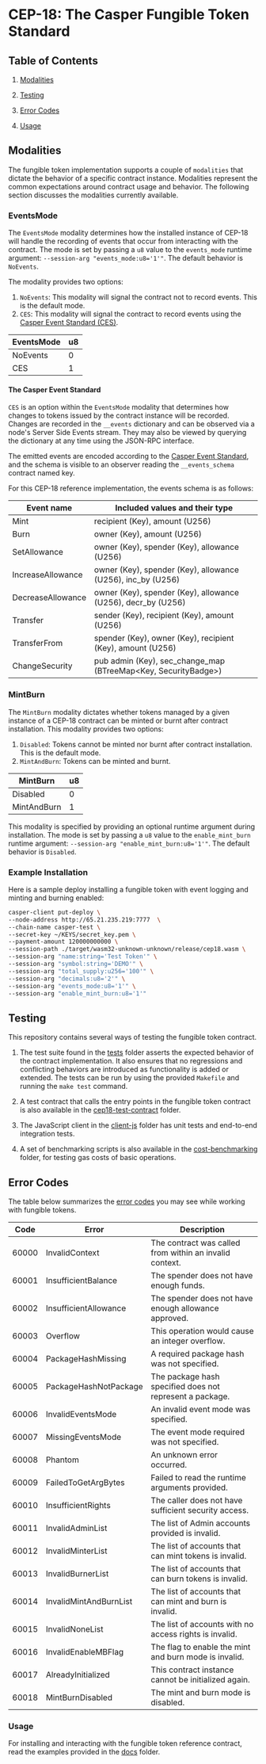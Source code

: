 # CEP-18: The Casper Fungible Token Standard

## Table of Contents

1. [Modalities](#modalities)

2. [Testing](#testing)

3. [Error Codes](#error-codes)

4. [Usage](#usage)

## Modalities

The fungible token implementation supports a couple of `modalities` that dictate the behavior of a specific contract instance. Modalities represent the common expectations around contract usage and behavior. The following section discusses the modalities currently available.

<!-- TODO can any of these modalities be changed after installation? 
If not, add this warning: **IMPORTANT: This mode cannot be changed once the contract has been installed.** -->

### EventsMode

The `EventsMode` modality determines how the installed instance of CEP-18 will handle the recording of events that occur from interacting with the contract. The mode is set by passing a `u8` value to the `events_mode` runtime argument: `--session-arg "events_mode:u8='1'"`. The default behavior is `NoEvents`.

The modality provides two options:

1. `NoEvents`: This modality will signal the contract not to record events. This is the default mode.
2. `CES`: This modality will signal the contract to record events using the [Casper Event Standard (CES)](#casper-event-standard).

| EventsMode | u8  |
| ---------- | --- |
| NoEvents   | 0   |
| CES        | 1   |


#### The Casper Event Standard

`CES` is an option within the `EventsMode` modality that determines how changes to tokens issued by the contract instance will be recorded. Changes are recorded in the `__events` dictionary and can be observed via a node's Server Side Events stream. They may also be viewed by querying the dictionary at any time using the JSON-RPC interface.

<!-- TODO who creates this dictionary? Is it managed by the casper_event_standard crate? -->

The emitted events are encoded according to the [Casper Event Standard](https://github.com/make-software/casper-event-standard), and the schema is visible to an observer reading the `__events_schema` contract named key.

For this CEP-18 reference implementation, the events schema is as follows:

<!-- TODO check the table with the dev team -->

| Event name        | Included values and their type                                 |
| ----------------- | -------------------------------------------------------------- |
| Mint              | recipient (Key), amount (U256)                                 |
| Burn              | owner (Key), amount (U256)                                     |
| SetAllowance      | owner (Key), spender (Key), allowance (U256)                   |
| IncreaseAllowance | owner (Key), spender (Key), allowance (U256), inc_by (U256)    |
| DecreaseAllowance | owner (Key), spender (Key), allowance (U256), decr_by (U256)   |
| Transfer          | sender (Key), recipient (Key), amount (U256)                   |
| TransferFrom      | spender (Key), owner (Key), recipient (Key), amount (U256)     |
| ChangeSecurity    | pub admin (Key), sec_change_map (BTreeMap<Key, SecurityBadge>) |


### MintBurn

The `MintBurn` modality dictates whether tokens managed by a given instance of a CEP-18 contract can be minted or burnt after contract installation. This modality provides two options:

1. `Disabled`: Tokens cannot be minted nor burnt after contract installation. This is the default mode.
2. `MintAndBurn`: Tokens can be minted and burnt.

| MintBurn    | u8  |
| ----------- | --- |
| Disabled    | 0   |
| MintAndBurn | 1   |

This modality is specified by providing an optional runtime argument during installation. The mode is set by passing a `u8` value to the `enable_mint_burn` runtime argument: `--session-arg "enable_mint_burn:u8='1'"`. The default behavior is `Disabled`.

### Example Installation

Here is a sample deploy installing a fungible token with event logging and minting and burning enabled:

```bash
casper-client put-deploy \
--node-address http://65.21.235.219:7777  \
--chain-name casper-test \
--secret-key ~/KEYS/secret_key.pem \
--payment-amount 120000000000 \
--session-path ./target/wasm32-unknown-unknown/release/cep18.wasm \
--session-arg "name:string='Test Token'" \
--session-arg "symbol:string='DEMO'" \
--session-arg "total_supply:u256='100'" \
--session-arg "decimals:u8='2'" \
--session-arg "events_mode:u8='1'" \
--session-arg "enable_mint_burn:u8='1'"
```

## Testing

This repository contains several ways of testing the fungible token contract.

1. The test suite found in the [tests](../tests/) folder asserts the expected behavior of the contract implementation. It also ensures that no regressions and conflicting behaviors are introduced as functionality is added or extended. The tests can be run by using the provided `Makefile` and running the `make test` command.

2. A test contract that calls the entry points in the fungible token contract is also available in the [cep18-test-contract](../cep18-test-contract/) folder.

3. The JavaScript client in the [client-js](../client-js/README.md) folder has unit tests and end-to-end integration tests.

4. A set of benchmarking scripts is also available in the [cost-benchmarking](../cost-benchmarking/README.md) folder, for testing gas costs of basic operations.


## Error Codes

<!-- TODO check with the dev team if the explanations are correct -->

The table below summarizes the [error codes](./src/error.rs) you may see while working with fungible tokens.

| Code  | Error                  | Description                                             |
| ----- | ---------------------- | --------------------------------------------------------|
| 60000 | InvalidContext         | The contract was called from within an invalid context. |
| 60001 | InsufficientBalance    | The spender does not have enough funds.                 |
| 60002 | InsufficientAllowance  | The spender does not have enough allowance approved.    |
| 60003 | Overflow               | This operation would cause an integer overflow.         |
| 60004 | PackageHashMissing     | A required package hash was not specified.              |
| 60005 | PackageHashNotPackage  | The package hash specified does not represent a package.|
| 60006 | InvalidEventsMode      | An invalid event mode was specified.                    |
| 60007 | MissingEventsMode      | The event mode required was not specified.              |
| 60008 | Phantom                | An unknown error occurred.                              |
| 60009 | FailedToGetArgBytes    | Failed to read the runtime arguments provided.          |
| 60010 | InsufficientRights     | The caller does not have sufficient security access.    |
| 60011 | InvalidAdminList       | The list of Admin accounts provided is invalid.         |
| 60012 | InvalidMinterList      | The list of accounts that can mint tokens is invalid.   |
| 60013 | InvalidBurnerList      | The list of accounts that can burn tokens is invalid.   |
| 60014 | InvalidMintAndBurnList | The list of accounts that can mint and burn is invalid. |
| 60015 | InvalidNoneList        | The list of accounts with no access rights is invalid.  |
| 60016 | InvalidEnableMBFlag    | The flag to enable the mint and burn mode is invalid.   |
| 60017 | AlreadyInitialized     | This contract instance cannot be initialized again.     |
| 60018 | MintBurnDisabled       | The mint and burn mode is disabled.                     |

### Usage

For installing and interacting with the fungible token reference contract, read the examples provided in the [docs](../docs) folder.

